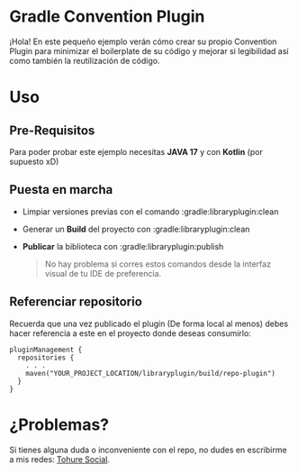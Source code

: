 # Gradle Convention Plugin

¡Hola!
En este pequeño ejemplo verán cómo crear su propio Convention Plugin para minimizar el boilerplate de su código y mejorar si legibilidad así como también la reutilización de código.


# Uso

## Pre-Requisitos
Para poder probar este ejemplo necesitas **JAVA 17** y con **Kotlin** (por supuesto xD) 

## Puesta en marcha

- Limpiar versiones previas con el comando :gradle:libraryplugin:clean
- Generar un **Build** del proyecto con :gradle:libraryplugin:clean
- **Publicar** la biblioteca con :gradle:libraryplugin:publish

	> No hay problema si corres estos comandos desde la interfaz visual de tu IDE de preferencia.

## Referenciar repositorio
Recuerda que una vez publicado el plugin (De forma local al menos) debes hacer referencia a este en el proyecto donde deseas consumirlo:

```
pluginManagement {
  repositories {
	. . . 
	maven("YOUR_PROJECT_LOCATION/libraryplugin/build/repo-plugin")
  }
}
```

# ¿Problemas?

Si tienes alguna duda o inconveniente con el repo, no dudes en escribirme a mis redes: [Tohure Social](https://bio.link/tohure).
